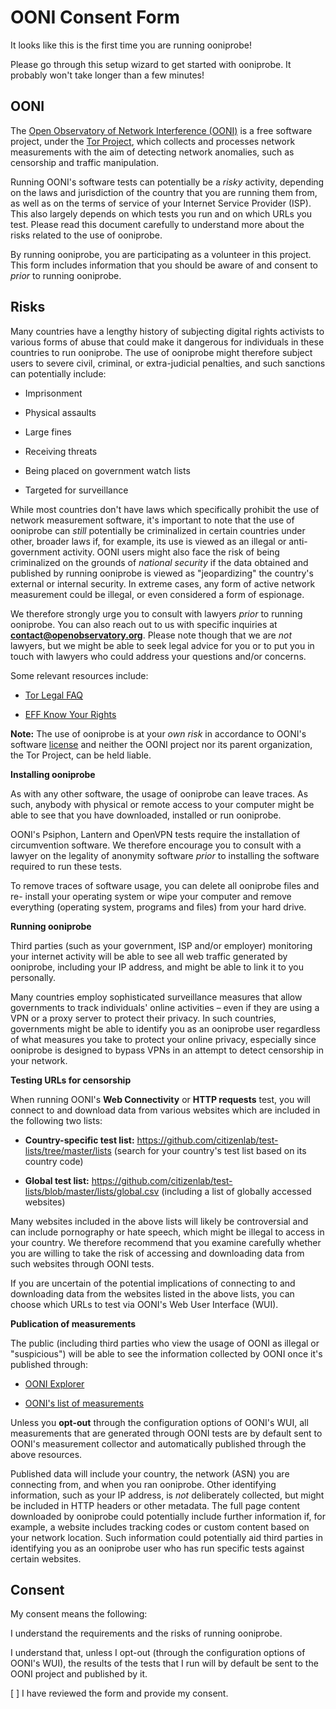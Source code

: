 # OONI Consent Form

It looks like this is the first time you are running ooniprobe!

Please go through this setup wizard to get started with ooniprobe. It probably
won't take longer than a few minutes!

## OONI

The [Open Observatory of Network Interference
(OONI)](https://ooni.torproject.org/) is a free software project, under the [Tor
Project](https://www.torproject.org/), which collects and processes network
measurements with the aim of detecting network anomalies, such as censorship and
traffic manipulation. 

Running OONI's software tests can potentially be a *risky* activity, depending
on the laws and jurisdiction of the country that you are running them from, as
well as on the terms of service of your Internet Service Provider (ISP). This
also largely depends on which tests you run and on which URLs you test. Please
read this document carefully to understand more about the risks related to the
use of ooniprobe.

By running ooniprobe, you are participating as a volunteer in this project. This
form includes information that you should be aware of and consent to *prior* to
running ooniprobe.

## Risks

Many countries have a lengthy history of subjecting digital rights activists to
various forms of abuse that could make it dangerous for individuals in these
countries to run ooniprobe. The use of ooniprobe might therefore subject users
to severe civil, criminal, or extra-judicial penalties, and such sanctions can
potentially include:

* Imprisonment

* Physical assaults

* Large fines

* Receiving threats

* Being placed on government watch lists

* Targeted for surveillance

While most countries don't have laws which specifically prohibit the use of
network measurement software, it's important to note that the use of ooniprobe
can *still* potentially be criminalized in certain countries under other,
broader laws if, for example, its use is viewed as an illegal or anti-government
activity. OONI users might also face the risk of being criminalized on the
grounds of *national security* if the data obtained and published by running
ooniprobe is viewed as "jeopardizing" the country's external or internal
security. In extreme cases, any form of active network measurement could be
illegal, or even considered a form of espionage.

We therefore strongly urge you to consult with lawyers *prior* to running
ooniprobe. You can also reach out to us with specific inquiries at
**contact@openobservatory.org**. Please note though that we are *not* lawyers,
but we might be able to seek legal advice for you or to put you in touch with
lawyers who could address your questions and/or concerns.

Some relevant resources include:

* [Tor Legal FAQ](https://www.eff.org/torchallenge/faq.html)

* [EFF Know Your Rights](https://www.eff.org/issues/know-your-rights)

**Note:** The use of ooniprobe is at your *own risk* in accordance to OONI's software
[license](https://github.com/TheTorProject/ooni-probe/blob/master/LICENSE) and
neither the OONI project nor its parent organization, the Tor Project, can be
held liable.

**Installing ooniprobe**

As with any other software, the usage of ooniprobe can leave traces. As such,
anybody with physical or remote access to your computer might be able to see
that you have downloaded, installed or run ooniprobe.

OONI's Psiphon, Lantern and OpenVPN tests require the installation of
circumvention software. We therefore encourage you to consult with a lawyer on
the legality of anonymity software *prior* to installing the software required to
run these tests.

To remove traces of software usage, you can delete all ooniprobe files and re-
install your operating system or wipe your computer and remove everything
(operating system, programs and files) from your hard drive.

**Running ooniprobe**

Third parties (such as your government, ISP and/or employer) monitoring your
internet activity will be able to see all web traffic generated by ooniprobe,
including your IP address, and might be able to link it to you personally. 

Many countries employ sophisticated surveillance measures that allow governments
to track individuals' online activities – even if they are using a VPN or a
proxy server to protect their privacy. In such countries, governments might be
able to identify you as an ooniprobe user regardless of what measures you take to
protect your online privacy, especially since ooniprobe is designed to bypass
VPNs in an attempt to detect censorship in your network.

**Testing URLs for censorship**

When running OONI's **Web Connectivity** or **HTTP requests** test, you will
connect to and download data from various websites which are included in the
following two lists:

* **Country-specific test list:**
  https://github.com/citizenlab/test-lists/tree/master/lists
  (search for your country's test list based on its country code)

* **Global test list:**
  https://github.com/citizenlab/test-lists/blob/master/lists/global.csv
  (including a list of globally accessed websites)

Many websites included in the above lists will likely be controversial and can
include pornography or hate speech, which might be illegal to access in your
country. We therefore recommend that you examine carefully whether you are
willing to take the risk of accessing and downloading data from such websites
through OONI tests.

If you are uncertain of the potential implications of connecting to and
downloading data from the websites listed in the above lists, you can choose
which URLs to test via OONI's Web User Interface (WUI).

**Publication of measurements**

The public (including third parties who view the usage of OONI as illegal or
"suspicious") will be able to see the information collected by OONI once it's
published through:

* [OONI Explorer](https://explorer.ooni.torproject.org/world/)

* [OONI's list of measurements](https://measurements.ooni.torproject.org/)

Unless you **opt-out** through the configuration options of OONI's WUI, all
measurements that are generated through OONI tests are by default sent to OONI's
measurement collector and automatically published through the above resources.

Published data will include your country, the network (ASN) you are
connecting from, and when you ran ooniprobe. Other identifying information, such
as your IP address, is *not* deliberately collected, but might be included in
HTTP headers or other metadata. The full page content downloaded by ooniprobe could
potentially include further information if, for example, a website includes
tracking codes or custom content based on your network location. Such
information could potentially aid third parties in identifying you as an ooniprobe
user who has run specific tests against certain websites.

## Consent

My consent means the following:

I understand the requirements and the risks of running ooniprobe.

I understand that, unless I opt-out (through the configuration options of OONI's
WUI), the results of the tests that I run will by default be sent to the OONI
project and published by it.

[ ] I have reviewed the form and provide my consent.